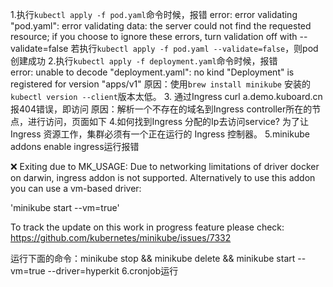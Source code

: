 1.执行`kubectl apply -f pod.yaml`命令时候，报错
error: error validating "pod.yaml": error validating data: the server could not find the requested resource; if you choose to ignore these errors, turn validation off with --validate=false
若执行`kubectl apply -f pod.yaml --validate=false`，则pod创建成功
2.执行`kubectl apply -f deployment.yaml`命令时候，报错    
error: unable to decode "deployment.yaml": no kind "Deployment" is registered for version "apps/v1"
原因：使用`brew install minikube` 安装的`kubectl version --client`版本太低。
3. 通过Ingress  curl a.demo.kuboard.cn  报404错误，即访问
原因：解析一个不存在的域名到Ingress controller所在的节点，进行访问，页面如下
4.如何找到Ingress 分配的Ip去访问service?
为了让 Ingress 资源工作，集群必须有一个正在运行的 Ingress 控制器。
5.minikube addons enable ingress运行报错
   
   ❌  Exiting due to MK_USAGE: Due to networking limitations of driver docker on darwin, ingress addon is not supported.
   Alternatively to use this addon you can use a vm-based driver:

   'minikube start --vm=true'

To track the update on this work in progress feature please check:
https://github.com/kubernetes/minikube/issues/7332   

运行下面的命令：minikube stop && minikube delete && minikube start --vm=true --driver=hyperkit
6.cronjob运行



